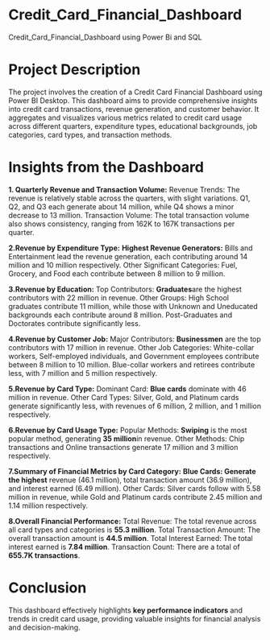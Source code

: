 # Credit_Card_Financial_Dashboard
Credit_Card_Financial_Dashboard using Power Bi and SQL
# Project Description
The project involves the creation of a Credit Card Financial Dashboard using Power BI Desktop. This dashboard aims to provide comprehensive insights into credit card transactions, revenue generation, and customer behavior. It aggregates and visualizes various metrics related to credit card usage across different quarters, expenditure types, educational backgrounds, job categories, card types, and transaction methods.
# Insights from the Dashboard
**1. Quarterly Revenue and Transaction Volume:**
Revenue Trends: The revenue is relatively stable across the quarters, with slight variations. Q1, Q2, and Q3 each generate about 14 million, while Q4 shows a minor decrease to 13 million.
Transaction Volume: The total transaction volume also shows consistency, ranging from 162K to 167K transactions per quarter.

**2.Revenue by Expenditure Type:**
**Highest Revenue Generators:** Bills and Entertainment lead the revenue generation, each contributing around 14 million and 10 million respectively.
Other Significant Categories: Fuel, Grocery, and Food each contribute between 8 million to 9 million.

**3.Revenue by Education:**
Top Contributors: **Graduates**are the highest contributors with 22 million in revenue.
Other Groups: High School graduates contribute 11 million, while those with Unknown and Uneducated backgrounds each contribute around 8 million. Post-Graduates and Doctorates contribute significantly less.

**4.Revenue by Customer Job:**
Major Contributors: **Businessmen** are the top contributors with 17 million in revenue.
Other Job Categories: White-collar workers, Self-employed individuals, and Government employees contribute between 8 million to 10 million. Blue-collar workers and retirees contribute less, with 7 million and 5 million respectively.

**5.Revenue by Card Type:**
Dominant Card: **Blue cards** dominate with 46 million in revenue.
Other Card Types: Silver, Gold, and Platinum cards generate significantly less, with revenues of 6 million, 2 million, and 1 million respectively.

**6.Revenue by Card Usage Type:**
Popular Methods: **Swiping** is the most popular method, generating **35 million**in revenue.
Other Methods: Chip transactions and Online transactions generate 17 million and 3 million respectively.

**7.Summary of Financial Metrics by Card Category:**
**Blue Cards: Generate the highest** revenue (46.1 million), total transaction amount (36.9 million), and interest earned (6.49 million).
Other Cards: Silver cards follow with 5.58 million in revenue, while Gold and Platinum cards contribute 2.45 million and 1.14 million respectively.

**8.Overall Financial Performance:**
Total Revenue: The total revenue across all card types and categories is **55.3 million**.
Total Transaction Amount: The overall transaction amount is **44.5 million**.
Total Interest Earned: The total interest earned is **7.84 million**.
Transaction Count: There are a total of **655.7K transactions**.

# Conclusion
This dashboard effectively highlights **key performance indicators** and trends in credit card usage, providing valuable insights for financial analysis and decision-making.
